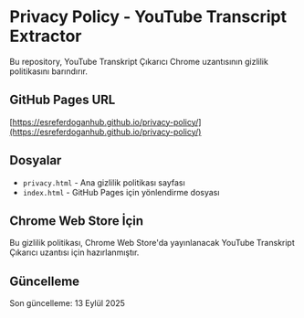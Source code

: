 # Privacy Policy - YouTube Transcript Extractor

Bu repository, YouTube Transkript Çıkarıcı Chrome uzantısının gizlilik politikasını barındırır.

## GitHub Pages URL
[https://esreferdoganhub.github.io/privacy-policy/](https://esreferdoganhub.github.io/privacy-policy/)

## Dosyalar
- `privacy.html` - Ana gizlilik politikası sayfası
- `index.html` - GitHub Pages için yönlendirme dosyası

## Chrome Web Store İçin
Bu gizlilik politikası, Chrome Web Store'da yayınlanacak YouTube Transkript Çıkarıcı uzantısı için hazırlanmıştır.

## Güncelleme
Son güncelleme: 13 Eylül 2025